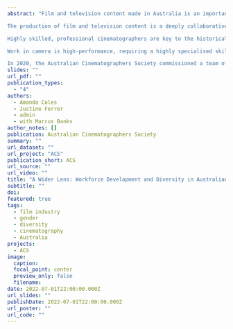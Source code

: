 ```yaml
---
abstract: "Film and television content made in Australia is an important site of social and cultural storytelling that both reflects the world we live in, and shapes it. We come to understand ourselves, and each other, through the stories we see on our screens large and small. The Australian film and television production industry is also a major driver of Australia’s creative economy. The question of who makes the content that Australians see on their screens is thus a matter of socio-cultural and economic significance.

The production of film and television content is a deeply collaborative process, requiring the complex coordination of inputs from a wide range of creative professionals. At the centre of this creative output is the camera department.

Highly skilled, professional cinematographers are key to the historical development and future growth of healthy and vibrant Australian screen-based industries. At its most basic, you cannot make screen content without a camera crew. The depth and breadth of the talent pool of film and television camera professionals is key to Australia’s ability to produce domestic content that is competitive in global markets, and to draw international production to the Australian screen service sector. Yet, relatively little attention has been paid in Australia to workforce development and diversity in the camera profession.

Work in camera is high-performance, requiring a highly specialised skill set, and intense concentration for extended periods of time. Stress levels at work are high. Job stress is compounded by a work model that is the definition of precarity: where workers are in direct competition with each other for work; where networks and reputations are key; where excessive hours and unpredictable schedules are the norm; and where workers, as freelancers, are largely excluded from social benefits and employment protections. Investment capital for film and television production is highly mobile, producing chronic local labour market instability. The work model is based on short-term employment contracts that result in considerable employment and income fluctuations for workers from one week/month/year to the next.

In 2020, the Australian Cinematographers Society commissioned a team of researchers led by Deakin University to conduct a comprehensive study on workforce development and diversity for camera professionals working in the Australian film and television industry. A Wider Lens is an analysis of the major factors which enable and/or constrain career pathways into cinematography, and the labour market and occupational experiences of camera professionals working in the Australian film and television production sector."
slides: ""
url_pdf: ""
publication_types:
  - "4"
authors:
  - Amanda Coles
  - Justine Ferrer
  - admin
  - with Marcus Banks
author_notes: []
publication: Australian Cinematographers Society
summary: ""
url_dataset: ""
url_project: "ACS"
publication_short: ACS
url_source: ""
url_video: ""
title: "A Wider Lens: Workforce Development and Diversity in Australian Cinematography"
subtitle: ""
doi:
featured: true
tags:
  - film industry
  - gender
  - diversity
  - cinematography
  - Australia
projects:
  - ACS
image:
  caption:
  focal_point: center
  preview_only: false
  filename:
date: 2022-07-01T22:00:00.000Z
url_slides: ""
publishDate: 2022-07-01T22:00:00.000Z
url_poster: ""
url_code: ""
---
```

